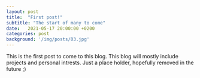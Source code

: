 ```yaml
---
layout: post
title:  "First post!"
subtitle: "The start of many to come"
date:   2021-05-17 20:00:00 +0200
categories: post
background: '/img/posts/03.jpg'
---
```

This is the first post to come to this blog. This blog will mostly include projects and personal intrests. Just a place holder, hopefully removed in the future ;)